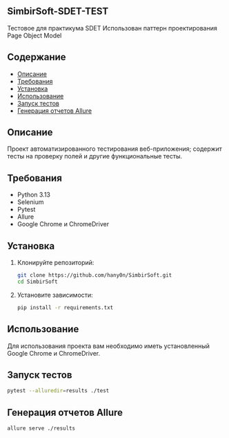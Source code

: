 
## SimbirSoft-SDET-TEST
Тестовое для практикума SDET
Использован паттерн проектирования Page Object Model

## Содержание

- [Описание](#описание)
- [Требования](#требования)
- [Установка](#установка)
- [Использование](#использование)
- [Запуск тестов](#запуск-тестов)
- [Генерация отчетов Allure](#генерация-отчетов-allure)



## Описание

Проект автоматизированного тестирования веб-приложения; содержит тесты на проверку полей и другие функциональные тесты.

## Требования

- Python 3.13
- Selenium
- Pytest
- Allure
- Google Chrome и ChromeDriver


## Установка

1. Клонируйте репозиторий:

    ```bash
    git clone https://github.com/hany0n/SimbirSoft.git
    cd SimbirSoft
    ```

2. Установите зависимости:

    ```bash
    pip install -r requirements.txt
    ```

## Использование

Для использования проекта вам необходимо иметь установленный Google Chrome и ChromeDriver.

## Запуск тестов

```bash
pytest --alluredir=results ./test

```

## Генерация отчетов Allure

```bash
allure serve ./results
```
